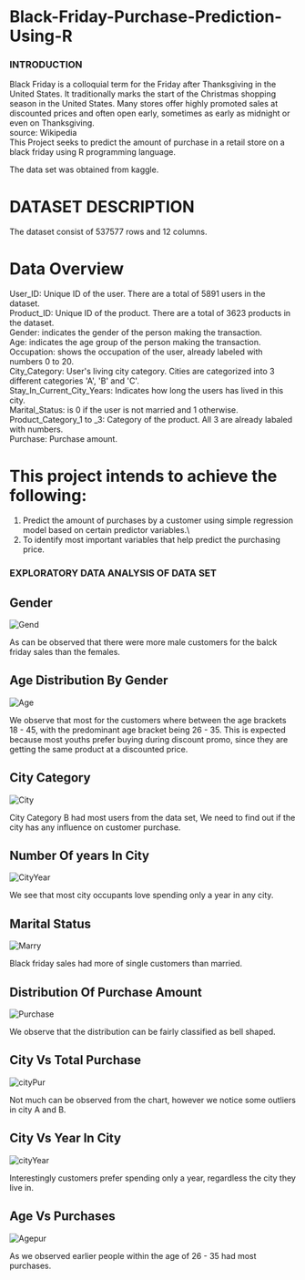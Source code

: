 # Black-Friday-Purchase-Prediction-Using-R
### INTRODUCTION
Black Friday is a colloquial term for the Friday after Thanksgiving in the United States. It traditionally marks the start of the Christmas shopping season in the United States. Many stores offer highly promoted sales at discounted prices and often open early, sometimes as early as midnight or even on Thanksgiving.\
source: Wikipedia\
This Project seeks to predict the amount of purchase in a retail store on a black friday using R programming language.

The data set was obtained from kaggle.
# DATASET DESCRIPTION
The dataset consist of 537577 rows and 12 columns.
# Data Overview
User_ID: Unique ID of the user. There are a total of 5891 users in the dataset.\
Product_ID: Unique ID of the product. There are a total of 3623 products in the dataset.\
Gender: indicates the gender of the person making the transaction.\
Age: indicates the age group of the person making the transaction.\
Occupation: shows the occupation of the user, already labeled with numbers 0 to 20.\
City_Category: User's living city category. Cities are categorized into 3 different categories 'A', 'B' and 'C'.\
Stay_In_Current_City_Years: Indicates how long the users has lived in this city.\
Marital_Status: is 0 if the user is not married and 1 otherwise.\
Product_Category_1 to _3: Category of the product. All 3 are already labaled with numbers.\
Purchase: Purchase amount.

# This project intends to achieve the following:
1. Predict the amount of purchases by a customer using simple regression model based on certain predictor variables.\
2. To identify most important variables that help predict the purchasing price.


### EXPLORATORY DATA ANALYSIS OF DATA SET
## Gender 
![Gend](black_gender.png)

As can be observed that there were more male customers for the balck friday sales than the females.

## Age Distribution By Gender
![Age](black_Age.png)

We observe that most for the customers where between the age brackets 18 - 45, with the predominant age bracket being 26 - 35. This is expected because most youths prefer buying during discount promo, since they are getting the same product at a discounted price.


## City Category
![City](black_city.png)

City Category B had most users from the data set, We need to find out if the city has any influence on customer purchase.

## Number Of years In City
![CityYear](black_num_city.png)

We see that most city occupants love spending only a year in any city.

## Marital Status
![Marry](new_marital.png)

Black friday sales had more of single customers than married.

## Distribution Of Purchase Amount
![Purchase](black_amount_purchase.png)

We observe that the distribution can be fairly classified as bell shaped.

## City Vs Total Purchase
![cityPur](cityVSpurchase.png)

Not much can be observed from the chart, however we notice some outliers in city A and B.

## City Vs Year In City
![cityYear](newcity_vs_years.png)

Interestingly customers prefer spending only a year, regardless the city they live in.

## Age Vs Purchases
![Agepur](AgevsPurchase.png)

As we observed earlier people within the age of 26 - 35 had most purchases.



